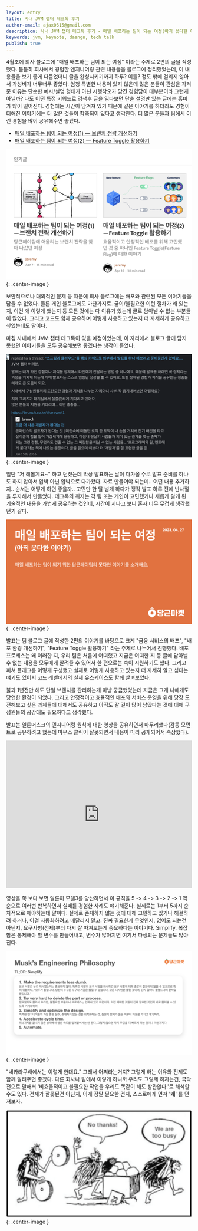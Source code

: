 ```yaml
---
layout: entry
title: 사내 JVM 챕터 테크톡 후기
author-email: ajax0615@gmail.com
description: 사내 JVM 챕터 테크톡 후기 - 매일 배포하는 팀이 되는 여정(아직 못다한 이야기)
keywords: jvm, keynote, daangn, tech talk
publish: true
---
```


4월초에 회사 블로그에 "매일 배포하는 팀이 되는 여정" 이라는 주제로 2편의 글을 작성했다. 틈틈히 회사에서 경험한 엔지니어링 관련 내용들을 블로그에 정리했었는데, 이 내용들을 보기 좋게 다듬었더니 글을 완성시키기까지 하루? 이틀? 정도 밖에 걸리지 않아서 가성비가 너무너무 좋았다. 엄청 특별한 내용이 있지 않은데 많은 분들이 관심을 가져준 이유는 단순한 예시/설명 형태가 아닌 시행착오가 담긴 경험담이 대부분이라 그런게 아닐까? 나도 어떤 특정 키워드로 검색후 글을 읽다보면 단순 설명만 있는 글에는 흥미가 많이 떨어진다. 경험에는 시간이 담겨져 있기 때문에 같은 이야기를 하더라도 경험이 더해진 이야기에는 더 많은 것들이 함축되어 있다고 생각한다. 더 많은 분들과 팀에서 이런 경험을 많이 공유해주면 좋겠다.

- [매일 배포하는 팀이 되는 여정(1) — 브랜치 전략 개선하기](https://medium.com/daangn/매일-배포하는-팀이-되는-여정-1-브랜치-전략-개선하기-1a1df85b2cff)
- [매일 배포하는 팀이 되는 여정(2) — Feature Toggle 활용하기](https://medium.com/daangn/매일-배포하는-팀이-되는-여정-2-feature-toggle-활용하기-b52c4a1810cd)

![daangn-medium](/images/2023/04/29/daangn-medium.png "daangn-medium"){: .center-image }

보안적으로나 대외적인 문제 등 때문에 회사 블로그에는 배포와 관련된 모든 이야기들을 담을 수 없었다. 물론 개인 블로그에도 마찬가지로. 굳이/불필요한 이런 절차가 왜 있는지, 이건 왜 이렇게 했는지 등 모든 것에는 다 이유가 있는데 글로 담아낼 수 없는 부분들이 많았다. 그리고 코드도 함께 공유하며 어떻게 사용하고 있는지 더 자세하게 공유하고 싶었는데도 말이다.

마침 사내에서 JVM 챕터 테크톡이 있을 예정이었는데, 이 자리에서 블로그 글에 담지 못했던 이야기들을 모두 공유해보면 좋겠다는 생각이 들었다. 

![jvm-tech-talk](/images/2023/04/29/jvm-tech-talk.png "jvm-tech-talk"){: .center-image }

일단 "저 해볼게요~" 하고 던졌는데 막상 발표하는 날이 다가올 수로 발표 준비를 하나도 하지 않아서 압박 아닌 압박으로 다가왔다. 자료 만들어야 되는데.. 어떤 내용 추가하지.. 순서는 어떻게 하면 좋을까.. 고민만 한 달 넘게 하다가 정작 발표 하루 전에 반나절을 투자해서 만들었다. 테크톡의 취지는 각 팀 또는 개인이 고민했거나 새롭게 알게 된 기술적인 내용을 가볍게 공유하는 것인데, 시간이 지나고 보니 혼자 너무 무겁게 생각했던거 같다. 

![keynote](/images/2023/04/29/keynote.png "keynote"){: .center-image }

발표는 팀 블로그 글에 작성한 2편의 이야기를 바탕으로 크게 "금융 서비스의 배포", "배포 환경 개선하기", "Feature Toggle 활용하기" 라는 주제로 나누어서 진행했다. 배포 프로세스는 왜 이러한 지, 우리 팀은 처음에 어떠했고 지금은 어떠한 지 등 글에 담아낼 수 없는 내용을 모두에게 알려줄 수 있어서 한 편으로는 속이 시원하기도 했다. 그리고 피쳐 플래그를 어떻게 구성했고 실제로 어떻게 사용하고 있는지 더 자세히 알고 싶다는 얘기도 있어서 코드 레벨에서의 실제 유스케이스도 함께 살펴보았다.

불과 1년전만 해도 단일 브랜치를 관리하는게 마냥 궁금했었는데 지금은 그게 나에게도 당연한 환경이 되었다. 그리고 안정적이고 효율적인 배포와 서비스 운영을 위해 당장 도전해보고 싶은 과제들에 대해서도 공유하고 아직도 갈 길이 많이 남았다는 것에 대해 구성원들의 공감대도 필요하다고 생각했다.

발표는 일론머스크의 엔지니어링 원칙에 대한 영상을 공유하면서 마무리했다(감동 모먼트로 공유하려고 했는데 마우스 클릭이 잘못되면서 내용이 미리 공개되어서 속상했다). 

<iframe width="100%" height="400" src="https://www.youtube.com/embed/t705r8ICkRw?start=1015" title="YouTube video player" frameborder="0" allow="accelerometer; autoplay; clipboard-write; encrypted-media; gyroscope; picture-in-picture; web-share" allowfullscreen></iframe>

영상을 쭉 보다 보면 일론이 모델3를 양산하면서 이 규칙을 5 -> 4 -> 3 -> 2 -> 1 역순으로 여러번 반복하면서 실패를 경험한 사례도 얘기해준다. 실제로는 1부터 5까지 순차적으로 해야하는데 말이다. 실제로 존재하지 않는 것에 대해 고민하고 있거나 해결하려 하거나, 이걸 자동화하려고 매달리지 말고. 진짜 필요한게 무엇인지, 없어도 되는건 아닌지, 요구사항(전제)부터 다시 잘 따져보는게 중요하다는 이야기다. Simplify. 복잡함은 통제해야 할 변수를 만들어내고, 변수가 많아지면 여기서 파생되는 문제들도 많아진다.

![musk_engineering_philosophy](/images/2023/04/29/musk_engineering_philosophy.png "musk_engineering_philosophy"){: .center-image }

"네카라쿠배에서는 이렇게 한대요." 그래서 어쩌라는거지? 그렇게 하는 이유와 전제도 함께 알려주면 좋겠다. 다른 회사나 팀에서 이렇게 하니까 우리도 그렇제 하자는건, 극닥전으로 말해서 '비효율적이고 불필요한 작업을 우리도 똑같이 해도 상관없다.'로 해석할 수도 있다. 전제가 잘못된건 아닌지, 이게 정말 필요한 건지, 스스로에게 먼저 '**왜**' 를 던져보자.

![inefficient](/images/2023/04/29/inefficient.png "inefficient"){: .center-image }

